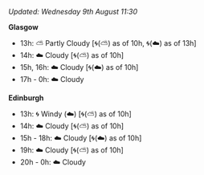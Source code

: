 *Updated: Wednesday 9th August 11:30*

**Glasgow**

* 13h: :partly_sunny: Partly Cloudy [:cyclone:(:partly_sunny:) as of 10h, :cyclone:(:cloud:) as of 13h]
* 14h: :cloud: Cloudy [:cyclone:(:partly_sunny:) as of 10h]
* 15h, 16h: :cloud: Cloudy [:cyclone:(:cloud:) as of 10h]
* 17h - 0h: :cloud: Cloudy

**Edinburgh**

* 13h: :cyclone: Windy (:cloud:) [:cyclone:(:partly_sunny:) as of 10h]
* 14h: :cloud: Cloudy [:cyclone:(:partly_sunny:) as of 10h]
* 15h - 18h: :cloud: Cloudy [:cyclone:(:cloud:) as of 10h]
* 19h: :cloud: Cloudy [:cyclone:(:partly_sunny:) as of 10h]
* 20h - 0h: :cloud: Cloudy
